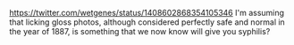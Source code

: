 https://twitter.com/wetgenes/status/1408602868354105346 I'm assuming that licking gloss photos, although considered perfectly safe and normal in the year of 1887, is something that we now know will give you syphilis?